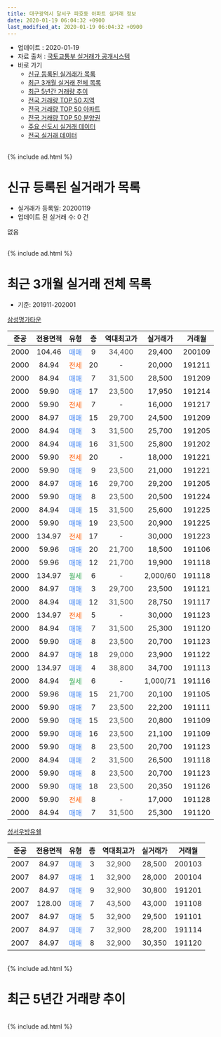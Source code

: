 ```yaml
---
title: 대구광역시 달서구 파호동 아파트 실거래 정보
date: 2020-01-19 06:04:32 +0900
last_modified_at: 2020-01-19 06:04:32 +0900
---
```


* 업데이트 : 2020-01-19
* 자료 출처 : [국토교통부 실거래가 공개시스템](http://rt.molit.go.kr)
* 바로 가기
    * [신규 등록된 실거래가 목록](#신규-등록된-실거래가-목록)
    * [최근 3개월 실거래 전체 목록](#최근-3개월-실거래-전체-목록)
    * [최근 5년간 거래량 추이](#최근-5년간-거래량-추이)
    * [전국 거래량 TOP 50 지역](https://apt-info.github.io/apt-trade-info/최근-3개월-전국에서-가장-거래가-많이-발생한-지역)
    * [전국 거래량 TOP 50 아파트](https://apt-info.github.io/apt-trade-info/최근-3개월-전국에서-가장-거래가-많이-발생한-아파트)
    * [전국 거래량 TOP 50 분양권](https://apt-info.github.io/apt-trade-info/최근-3개월-전국에서-가장-거래가-많이-발생한-분양권)
    * [주요 신도시 실거래 데이터](https://apt-info.github.io/apt-trade-info/주요-신도시)
    * [전국 실거래 데이터](https://apt-info.github.io/apt-trade-info/전국)
<br>
{% include ad.html %}
<br>

# 신규 등록된 실거래가 목록
* 실거래가 등록일: 20200119
* 업데이트 된 실거래 수: 0 건

없음

<br>
{% include ad.html %}
<br>

# 최근 3개월 실거래 전체 목록
* 기준: 201911-202001


[삼성명가타운](https://search.naver.com/search.naver?query=%EB%8C%80%EA%B5%AC%EA%B4%91%EC%97%AD%EC%8B%9C+%EB%8B%AC%EC%84%9C%EA%B5%AC+%ED%8C%8C%ED%98%B8%EB%8F%99+%EC%82%BC%EC%84%B1%EB%AA%85%EA%B0%80%ED%83%80%EC%9A%B4)

|준공|전용면적|유형|층|역대최고가|실거래가|거래월|
|:---:|:---:|:---:|:---:|:---:|:---:|:---:|
|2000|104.46|<span style="color:#4285f3">매매</span>|9|<span style="color:#444444">34,400</span>|29,400|200109|
|2000|84.94|<span style="color:#ff5a00">전세</span>|20|<span style="color:#444444">-</span>|20,000|191211|
|2000|84.94|<span style="color:#4285f3">매매</span>|7|<span style="color:#444444">31,500</span>|28,500|191209|
|2000|59.90|<span style="color:#4285f3">매매</span>|17|<span style="color:#444444">23,500</span>|17,950|191214|
|2000|59.90|<span style="color:#ff5a00">전세</span>|7|<span style="color:#444444">-</span>|16,000|191217|
|2000|84.97|<span style="color:#4285f3">매매</span>|15|<span style="color:#444444">29,700</span>|24,500|191209|
|2000|84.94|<span style="color:#4285f3">매매</span>|3|<span style="color:#444444">31,500</span>|25,700|191205|
|2000|84.94|<span style="color:#4285f3">매매</span>|16|<span style="color:#444444">31,500</span>|25,800|191202|
|2000|59.90|<span style="color:#ff5a00">전세</span>|20|<span style="color:#444444">-</span>|18,000|191221|
|2000|59.90|<span style="color:#4285f3">매매</span>|9|<span style="color:#444444">23,500</span>|21,000|191221|
|2000|84.97|<span style="color:#4285f3">매매</span>|16|<span style="color:#444444">29,700</span>|29,200|191205|
|2000|59.90|<span style="color:#4285f3">매매</span>|8|<span style="color:#444444">23,500</span>|20,500|191224|
|2000|84.94|<span style="color:#4285f3">매매</span>|15|<span style="color:#444444">31,500</span>|25,600|191225|
|2000|59.90|<span style="color:#4285f3">매매</span>|19|<span style="color:#444444">23,500</span>|20,900|191225|
|2000|134.97|<span style="color:#ff5a00">전세</span>|17|<span style="color:#444444">-</span>|30,000|191223|
|2000|59.96|<span style="color:#4285f3">매매</span>|20|<span style="color:#444444">21,700</span>|18,500|191106|
|2000|59.96|<span style="color:#4285f3">매매</span>|12|<span style="color:#444444">21,700</span>|19,900|191118|
|2000|134.97|<span style="color:#34a853">월세</span>|6|<span style="color:#444444">-</span>|2,000/60|191118|
|2000|84.97|<span style="color:#4285f3">매매</span>|3|<span style="color:#444444">29,700</span>|23,500|191121|
|2000|84.94|<span style="color:#4285f3">매매</span>|12|<span style="color:#444444">31,500</span>|28,750|191117|
|2000|134.97|<span style="color:#ff5a00">전세</span>|5|<span style="color:#444444">-</span>|30,000|191123|
|2000|84.94|<span style="color:#4285f3">매매</span>|7|<span style="color:#444444">31,500</span>|25,300|191120|
|2000|59.90|<span style="color:#4285f3">매매</span>|8|<span style="color:#444444">23,500</span>|20,700|191123|
|2000|84.97|<span style="color:#4285f3">매매</span>|18|<span style="color:#444444">29,000</span>|23,900|191122|
|2000|134.97|<span style="color:#4285f3">매매</span>|4|<span style="color:#444444">38,800</span>|34,700|191113|
|2000|84.94|<span style="color:#34a853">월세</span>|6|<span style="color:#444444">-</span>|1,000/71|191116|
|2000|59.96|<span style="color:#4285f3">매매</span>|15|<span style="color:#444444">21,700</span>|20,100|191105|
|2000|59.90|<span style="color:#4285f3">매매</span>|7|<span style="color:#444444">23,500</span>|22,200|191111|
|2000|59.90|<span style="color:#4285f3">매매</span>|15|<span style="color:#444444">23,500</span>|20,800|191109|
|2000|59.90|<span style="color:#4285f3">매매</span>|16|<span style="color:#444444">23,500</span>|21,100|191109|
|2000|59.90|<span style="color:#4285f3">매매</span>|8|<span style="color:#444444">23,500</span>|20,700|191123|
|2000|84.94|<span style="color:#4285f3">매매</span>|2|<span style="color:#444444">31,500</span>|26,500|191118|
|2000|59.90|<span style="color:#4285f3">매매</span>|8|<span style="color:#444444">23,500</span>|20,700|191123|
|2000|59.90|<span style="color:#4285f3">매매</span>|18|<span style="color:#444444">23,500</span>|20,350|191126|
|2000|59.90|<span style="color:#ff5a00">전세</span>|8|<span style="color:#444444">-</span>|17,000|191128|
|2000|84.94|<span style="color:#4285f3">매매</span>|7|<span style="color:#444444">31,500</span>|25,300|191120|

[성서우방유쉘](https://search.naver.com/search.naver?query=%EB%8C%80%EA%B5%AC%EA%B4%91%EC%97%AD%EC%8B%9C+%EB%8B%AC%EC%84%9C%EA%B5%AC+%ED%8C%8C%ED%98%B8%EB%8F%99+%EC%84%B1%EC%84%9C%EC%9A%B0%EB%B0%A9%EC%9C%A0%EC%89%98)

|준공|전용면적|유형|층|역대최고가|실거래가|거래월|
|:---:|:---:|:---:|:---:|:---:|:---:|:---:|
|2007|84.97|<span style="color:#4285f3">매매</span>|3|<span style="color:#444444">32,900</span>|28,500|200103|
|2007|84.97|<span style="color:#4285f3">매매</span>|1|<span style="color:#444444">32,900</span>|28,000|200104|
|2007|84.97|<span style="color:#4285f3">매매</span>|9|<span style="color:#444444">32,900</span>|30,800|191201|
|2007|128.00|<span style="color:#4285f3">매매</span>|7|<span style="color:#444444">43,500</span>|43,000|191108|
|2007|84.97|<span style="color:#4285f3">매매</span>|5|<span style="color:#444444">32,900</span>|29,500|191101|
|2007|84.97|<span style="color:#4285f3">매매</span>|7|<span style="color:#444444">32,900</span>|28,200|191114|
|2007|84.97|<span style="color:#4285f3">매매</span>|8|<span style="color:#444444">32,900</span>|30,350|191120|


<br>
{% include ad.html %}
<br>

# 최근 5년간 거래량 추이


<div style="width:100%;">
    <canvas id="deal_progress" height="200"></canvas>
</div>

<script>
new Chart(document.getElementById("deal_progress"), {
    type: 'line',
    data: {
        labels: ['201501','201502','201503','201504','201505','201506','201507','201508','201509','201510','201511','201512','201601','201602','201603','201604','201605','201606','201607','201608','201609','201610','201611','201612','201701','201702','201703','201704','201705','201706','201707','201708','201709','201710','201711','201712','201801','201802','201803','201804','201805','201806','201807','201808','201809','201810','201811','201812','201901','201902','201903','201904','201905','201906','201907','201908','201909','201910','201911','201912','202001'],
        datasets: [{
            label: '매매',
            pointRadius: 1,
            data: [13, 11, 22, 24, 19, 13, 15, 9, 10, 12, 7, 4, 2, 4, 8, 5, 8, 16, 6, 15, 7, 8, 6, 9, 2, 6, 7, 5, 6, 17, 29, 12, 14, 7, 10, 4, 10, 12, 15, 12, 7, 17, 6, 10, 12, 16, 10, 2, 7, 13, 11, 13, 7, 13, 6, 9, 10, 17, 21, 11, 3],
            borderColor: "rgba(255, 201, 14, 1)",
            backgroundColor: "rgba(255, 201, 14, 0.5)",
            fill: false,
            lineTension: 0
        },{
            label: '전월세',
            pointRadius: 1,
            data: [8, 2, 9, 7, 7, 7, 5, 7, 6, 5, 2, 5, 2, 5, 3, 3, 13, 4, 7, 9, 5, 11, 10, 10, 7, 8, 5, 4, 3, 5, 1, 3, 6, 2, 6, 3, 4, 3, 7, 3, 8, 2, 5, 4, 2, 3, 2, 6, 5, 3, 8, 2, 7, 7, 4, 7, 1, 4, 4, 4, 0],
            borderColor: "rgba(0, 141, 185, 1)",
            backgroundColor: "rgba(0, 141, 185, 0.5)",
            fill: false,
            lineTension: 0
        }
        ]
    },
    options: {
        responsive: true,
        title: {
            display: false
        },
        tooltips: {
            mode: 'index',
            intersect: false
        },
        hover: {
            mode: 'nearest',
            intersect: true
        },
        scales: {
            xAxes: [{
                display: true,
                scaleLabel: {
                    display: true,
                    labelString: '년/월'
                }
            }],
            yAxes: [{
                display: true,
                ticks: {
                    suggestedMin: 0,
                },
                scaleLabel: {
                    display: true,
                    labelString: '실거래 수'
                }
            }]
        }
    }
});

</script>


<br>
{% include ad.html %}
<br>


